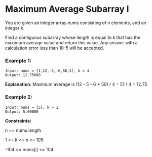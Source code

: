 # Maximum Average Subarray I

You are given an integer array nums consisting of n elements, and an integer k.

Find a contiguous subarray whose length is equal to k that has the maximum average value and return this value. Any answer with a calculation error less than 10-5 will be accepted.

 

### Example 1:
```
Input: nums = [1,12,-5,-6,50,3], k = 4
Output: 12.75000
```
**Explanation:** Maximum average is (12 - 5 - 6 + 50) / 4 = 51 / 4 = 12.75

### Example 2:
```
Input: nums = [5], k = 1
Output: 5.00000
```
 

**Constraints:**

n == nums.length

1 <= k <= n <= 105

-104 <= nums[i] <= 104
